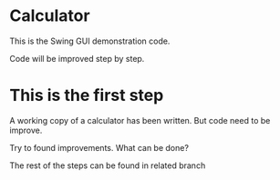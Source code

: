 # Calculator
 
This is the Swing GUI demonstration code.  

Code will be improved step by step. 

# This is the first step 
A working copy of a calculator has been written. 
But code need to be improve.  

Try to found improvements. What can be done?

The rest of the steps can be found in related branch  